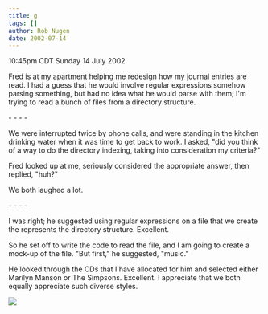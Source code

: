 ```yaml
---
title: g
tags: []
author: Rob Nugen
date: 2002-07-14
---
```


<p class=date>10:45pm CDT Sunday 14 July 2002</p>

<p>Fred is at my apartment helping me redesign how my journal entries
are read.  I had a guess that he would involve regular expressions
somehow parsing something, but had no idea what he would parse with
them; I'm trying to read a bunch of files from a directory
structure.</p>

<p>- - - -</p>

<p>We were interrupted twice by phone calls, and were standing in the
kitchen drinking water when it was time to get back to work.  I asked,
"did you think of a way to do the directory indexing, taking into
consideration my criteria?"</p>

<p>Fred looked up at me, seriously considered the appropriate answer,
then replied, "huh?"</p>

<p>We both laughed a lot.</p>

<p>- - - -</p>

<p>I was right; he suggested using regular expressions on a file that
we create the represents the directory structure.  Excellent.</p>

<p>So he set off to write the code to read the file, and I am going to
create a mock-up of the file.  "But first," he suggested, "music."</p>

<p>He looked through the CDs that I have allocated for him and
selected either Marilyn Manson or The Simpsons.  Excellent.  I
appreciate that we both equally appreciate such diverse styles.</p>


<p><img src="/images/rob/wL-ROB.gif"/></p>
